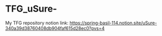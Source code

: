 # TFG_uSure-
My TFG repository
notion link: https://spring-basil-114.notion.site/uSure-340a39d38760408db904faf615d28ec0?pvs=4
